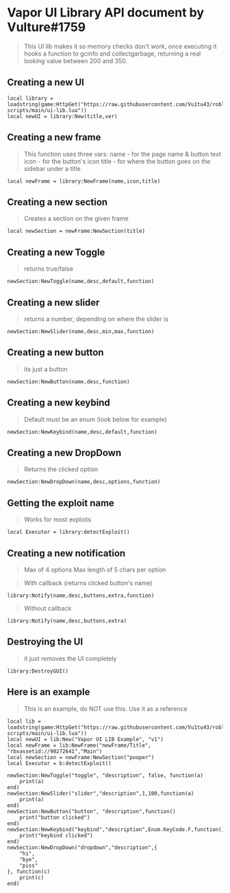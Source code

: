 # Vapor UI Library API document by Vulture#1759

> This UI lib makes it so memory checks don't work, once executing it hooks a function to gcinfo and collectgarbage, returning a real looking value between 200 and 350.

## Creating a new UI

```
local library = loadstring(game:HttpGet("https://raw.githubusercontent.com/Vu1tu43/roblox-scripts/main/ui-lib.lua"))
local newUI = library:New(title,ver)
```

## Creating a new frame

> This function uses three vars:
> name - for the page name & button text
> icon - for the button's icon
> title - for where the button goes on the sidebar under a title

```
local newFrame = library:NewFrame(name,icon,title)
```

## Creating a new section

> Creates a section on the given frame

```
local newSection = newFrame:NewSection(title)
```

## Creating a new Toggle

> returns true/false

```
newSection:NewToggle(name,desc,default,function)
```

## Creating a new slider

> returns a number, depending on where the slider is

```
newSection:NewSlider(name,desc,min,max,function)
```

## Creating a new button

> its just a button

```
newSection:NewButton(name,desc,function)
```

## Creating a new keybind

> Default must be an enum (look below for example)

```
newSection:NewKeybind(name,desc,default,function)
```

## Creating a new DropDown

> Returns the clicked option

```
newSection:NewDropDown(name,desc,options,function)
```

## Getting the exploit name

> Works for most exploits

```
local Executor = library:detectExploit()
```

## Creating a new notification

> Max of 4 options
> Max length of 5 chars per option

> With callback (returns clicked button's name)

```
library:Notify(name,desc,buttons,extra,function)
```

> Without callback

```
library:Notify(name,desc,buttons,extra)
```

## Destroying the UI

> it just removes the UI completely

```
library:DestroyGUI()
```

## Here is an example

> This is an example, do NOT use this. Use it as a reference

```
local lib = loadstring(game:HttpGet("https://raw.githubusercontent.com/Vu1tu43/roblox-scripts/main/ui-lib.lua"))
local newUI = lib:New("Vapor UI LIB Example", "v1")
local newFrame = lib:NewFrame("newFrame/Title", "rbxassetid://90272641","Main")
local newSection = newFrame:NewSection("pooper")
local Executor = b:detectExploit()

newSection:NewToggle("toggle", "description", false, function(a)
    print(a)
end)
newSection:NewSlider("slider","description",1,100,function(a)
    print(a)
end)
newSection:NewButton("button", "description",function()
    print("button clicked")
end)
newSection:NewKeybind("keybind","description",Enum.KeyCode.F,function()
    print("keybind clicked")
end)
newSection:NewDropDown("dropdown","description",{
    "hi",
    "bye",
    "piss"
}, function(c)
    print(c)
end)
```
